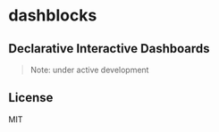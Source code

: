 # dashblocks

## Declarative Interactive Dashboards


> Note: under active development


## License
 
MIT
